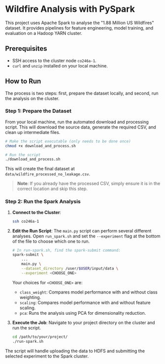 # Wildfire Analysis with PySpark

This project uses Apache Spark to analyse the "1.88 Million US Wildfires" dataset. It provides pipelines for feature engineering, model training, and evaluation on a Hadoop YARN cluster.

## Prerequisites

-   SSH access to the cluster node `co246a-1`.
-   `curl` and `unzip` installed on your local machine.

## How to Run

The process is two steps: first, prepare the dataset locally, and second, run the analysis on the cluster.

### Step 1: Prepare the Dataset

From your local machine, run the automated download and processing script. This will download the source data, generate the required CSV, and clean up intermediate files.

```bash
# Make the script executable (only needs to be done once)
chmod +x download_and_process.sh

# Run the script
./download_and_process.sh
```

This will create the final dataset at `data/wildfire_processed_no_leakage.csv`.

> **Note**: If you already have the processed CSV, simply ensure it is in the correct location and skip this step.

### Step 2: Run the Spark Analysis

1.  **Connect to the Cluster**:
    ```bash
    ssh co246a-1
    ```

2.  **Edit the Run Script**:
    The `main.py` script can perform several different analyses. Open `run_spark.sh` and set the `--experiment` flag at the bottom of the file to choose which one to run.

    ```bash
    # In run-spark.sh, find the spark-submit command:
    spark-submit \
        ...
        main.py \
        --dataset_directory /user/$USER/input/data \
        --experiment <CHOOSE_ONE>
    ```

    Your choices for `<CHOOSE_ONE>` are:
    -   `class_weight`: Compares model performance with and without class weighting.
    -   `scaling`: Compares model performance with and without feature scaling.
    -   `pca`: Runs the analysis using PCA for dimensionality reduction.

3.  **Execute the Job**:
    Navigate to your project directory on the cluster and run the script.

    ```bash
    cd /path/to/your/project/
    ./run-spark.sh
    ```

The script will handle uploading the data to HDFS and submitting the selected experiment to the Spark cluster.
